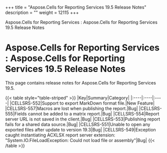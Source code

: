 +++
title = "Aspose.Cells for Reporting Services 19.5 Release Notes" 
description = "" 
weight = 12115 
+++

Aspose.Cells for Reporting Services : Aspose.Cells for Reporting Services 19.5 Release Notes  

# Aspose.Cells for Reporting Services : Aspose.Cells for Reporting Services 19.5 Release Notes


This page contains release notes for Aspose.Cells for Reporting Services 19.5.

{{< table style="table-striped" >}}
|Key|Summary|Category|
|:----|:----|:----|
|CELLSRS-552|Support to export MarkDown format file.|New Feature|
|CELLSRS-557|Macros are lost when publishing the report.|Bug|
|CELLSRS-555|Fields cannot be added to a matrix report.|Bug|
|CELLSRS-554|Report server URL is not saved in the client.|Bug|
|CELLSRS-553|Publishing report fails for a shared data source.|Bug|
|CELLSRS-551|Unable to open any exported files after update to version 19.3|Bug|
|CELLSRS-549|Exception caught instantiating ACXLSX report server extension: "System.IO.FileLoadException: Could not load file or assembly"|Bug|
{{< /table >}}

